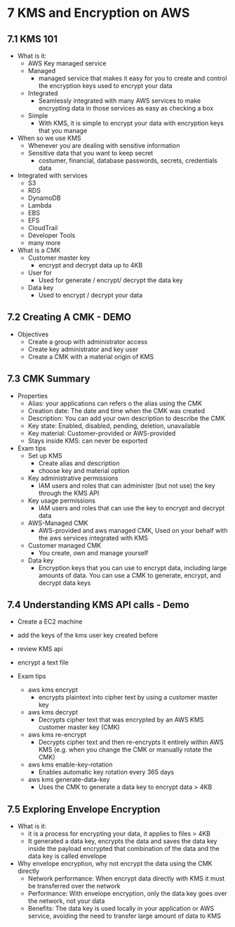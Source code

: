 # 7 KMS and Encryption on AWS
## 7.1 KMS 101
*  What is it:
   *  AWS Key managed service
   *  Managed
      *  managed service that makes it easy for you to create and control the encryption keys used to encrypt your data
   *  Integrated
      *  Seamlessly integrated with many AWS services to make encrypting data in those services as easy as checking a box
   *  Simple
      *  With KMS, it is simple to encrypt your data with encryption keys that you manage
*  When so we use KMS
   *  Whenever you are dealing with sensitive information
   *  Sensitive data that you want to keep secret 
      *  costumer, financial, database passwords, secrets, credentials data
*  Integrated with services
   *  S3
   *  RDS
   *  DynamoDB
   *  Lambda
   *  EBS
   *  EFS
   *  CloudTrail
   *  Developer Tools
   *  many more
*  What is a CMK
   *  Customer master key
      *  encrypt and decrypt data up to 4KB
   *  User for
      *  Used for generate / encrypt/ decrypt the data key
   *  Data key
      *  Used to encrypt / decrypt your data

## 7.2 Creating A CMK - DEMO
* Objectives
  * Create a group with administrator access 
  * Create key administrator and key user
  * Create a CMK with a material origin of KMS

## 7.3 CMK Summary
* Properties
  * Alias: your applications can refers o the alias using the CMK
  * Creation date: The date and time when the CMK was created
  * Description: You can add your own description to describe the CMK
  * Key state: Enabled, disabled, pending, deletion, unavailable
  * Key material: Customer-provided or AWS-provided
  * Stays inside KMS: can never be exported
* Exam tips
  * Set up KMS
    * Create alias and description
    * choose key and material option
  * Key administrative permissions
    * IAM users and roles that can administer (but not use) the key through the KMS API
  * Key usage permissions
    * IAM users and roles that can use the key to encrypt and decrypt data
  * AWS-Managed CMK
    * AWS-provided and aws managed CMK, Used on your behalf with the aws services integrated with KMS
  * Customer managed CMK
    * You create, own and manage yourself
  * Data key
    * Encryption keys that you can use to encrypt data, including large amounts of data. You can use a CMK to generate, encrypt, and decrypt data keys

## 7.4 Understanding KMS API calls - Demo
* Create a EC2 machine
* add the keys of the kms user key created before
* review KMS api
* encrypt a text file

* Exam tips
  * aws kms encrypt
    * encrypts plaintext into cipher text by using a customer master key
  * aws kms decrypt
    * Decrypts cipher text that was encrypted by an AWS KMS customer master key (CMK)
  * aws kms re-encrypt
    * Decrypts cipher text and then re-encrypts it entirely within AWS KMS (e.g. when you change the CMK or manually rotate the CMK)
  * aws kms enable-key-rotation
    * Enables automatic key rotation every 365 days
  * aws kms generate-data-key
    * Uses the CMK to generate a data key to encrypt data > 4KB

## 7.5 Exploring Envelope Encryption
* What is it:
   *  it is a process for encrypting your data, it applies to files > 4KB
   *  It generated a data key, encrypts the data and saves the data key inside the payload encrypted that combination of the data and the data key is called envelope
* Why envelope encryption, why not encrypt the data using the CMK directly
  * Network performance: When encrypt data directly with KMS it must be transferred over the network
  * Performance: With envelope encryption, only the data key goes over the network, not your data
  * Benefits: The data key is used locally in your application or AWS service, avoiding the need to transfer large amount of data to KMS
